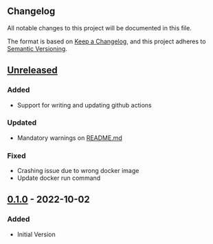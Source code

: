 ## Changelog
All notable changes to this project will be documented in this file.

The format is based on [Keep a Changelog](https://keepachangelog.com/en/1.0.0/),
and this project adheres to [Semantic Versioning](https://semver.org/spec/v2.0.0.html).

## [Unreleased]

### Added
- Support for writing and updating github actions

### Updated
- Mandatory warnings on [README.md](README.md)

### Fixed
- Crashing issue due to wrong docker image
- Update docker run command
## [0.1.0] - 2022-10-02

### Added
- Initial Version

[Unreleased]: https://github.com/mistericy/zap-automation-framework/compare/0.1.0...HEAD
[0.1.0]: https://github.com/mistericy/zap-automation-framework/releases/tag/0.1.0
